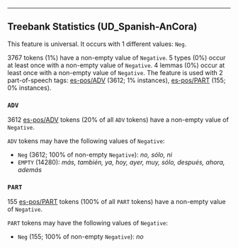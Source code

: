 

--------------------------------------------------------------------------------

## Treebank Statistics (UD_Spanish-AnCora)

This feature is universal.
It occurs with 1 different values: `Neg`.

3767 tokens (1%) have a non-empty value of `Negative`.
5 types (0%) occur at least once with a non-empty value of `Negative`.
4 lemmas (0%) occur at least once with a non-empty value of `Negative`.
The feature is used with 2 part-of-speech tags: [es-pos/ADV]() (3612; 1% instances), [es-pos/PART]() (155; 0% instances).

### `ADV`

3612 [es-pos/ADV]() tokens (20% of all `ADV` tokens) have a non-empty value of `Negative`.

`ADV` tokens may have the following values of `Negative`:

* `Neg` (3612; 100% of non-empty `Negative`): <em>no, sólo, ni</em>
* `EMPTY` (14280): <em>más, también, ya, hoy, ayer, muy, sólo, después, ahora, además</em>

### `PART`

155 [es-pos/PART]() tokens (100% of all `PART` tokens) have a non-empty value of `Negative`.

`PART` tokens may have the following values of `Negative`:

* `Neg` (155; 100% of non-empty `Negative`): <em>no</em>

